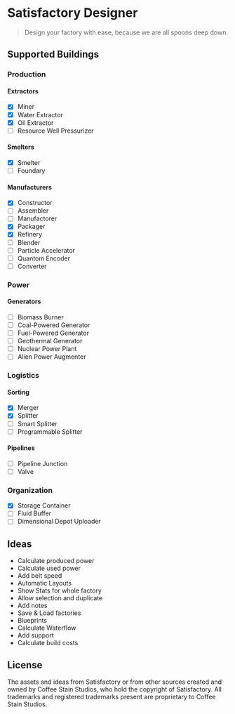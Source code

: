# Satisfactory Designer

> Design your factory with ease, because we are all spoons deep down.


## Supported Buildings

### Production
#### Extractors
  - [x] Miner
  - [x] Water Extractor
  - [x] Oil Extractor
  - [ ] Resource Well Pressurizer

#### Smelters
- [x] Smelter
- [ ] Foundary

#### Manufacturers
- [x] Constructor
- [ ] Assembler
- [ ] Manufactorer
- [x] Packager
- [x] Refinery
- [ ] Blender
- [ ] Particle Accelerator
- [ ] Quantom Encoder
- [ ] Converter

### Power
#### Generators
- [ ] Biomass Burner
- [ ] Coal-Powered Generator
- [ ] Fuel-Powered Generator
- [ ] Geothermal Generator
- [ ] Nuclear Power Plant
- [ ] Alien Power Augmenter

### Logistics

#### Sorting
- [x] Merger
- [x] Splitter
- [ ] Smart Splitter
- [ ] Programmable Splitter

#### Pipelines
- [ ] Pipeline Junction
- [ ] Valve

### Organization
- [x] Storage Container
- [ ] Fluid Buffer
- [ ] Dimensional Depot Uploader

## Ideas

- Calculate produced power
- Calculate used power
- Add belt speed
- Automatic Layouts
- Show Stats for whole factory
- Allow selection and duplicate
- Add notes
- Save & Load factories
- Blueprints
- Calculate Waterflow
- Add support
- Calculate build costs


## License

The assets and ideas from Satisfactory or from other sources created and owned by Coffee Stain Studios, who hold the copyright of Satisfactory. All trademarks and registered trademarks present are proprietary to Coffee Stain Studios.
